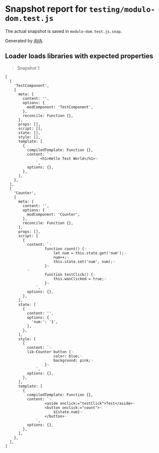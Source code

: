 # Snapshot report for `testing/modulo-dom.test.js`

The actual snapshot is saved in `modulo-dom.test.js.snap`.

Generated by [AVA](https://avajs.dev).

## Loader loads libraries with expected properties

> Snapshot 1

    [
      [
        'TestComponent',
        {
          meta: {
            content: '',
            options: {
              modComponent: 'TestComponent',
            },
            reconcile: Function {},
          },
          props: [],
          script: [],
          state: [],
          style: [],
          template: [
            {
              compiledTemplate: Function {},
              content: `␊
                    <h1>Hello Test World</h1>␊
                  `,
              options: {},
            },
          ],
        },
      ],
      [
        'Counter',
        {
          meta: {
            content: '',
            options: {
              modComponent: 'Counter',
            },
            reconcile: Function {},
          },
          props: [],
          script: [
            {
              content: `␊
                      function count() {␊
                          let num = this.state.get('num');␊
                          num++;␊
                          this.state.set('num', num);␊
                      }␊
              ␊
                      function testClick() {␊
                          this.wasClicked = true;␊
                      }␊
                  `,
              options: {},
            },
          ],
          state: [
            {
              content: '',
              options: {
                'num:': '1',
              },
            },
          ],
          style: [
            {
              content: `␊
              lib-Counter button {␊
                          color: blue;␊
                          background: pink;␊
                      }␊
                  `,
              options: {},
            },
          ],
          template: [
            {
              compiledTemplate: Function {},
              content: `␊
                      <aside onclick:="testClick">Test</aside>␊
                      <button onclick:="count">␊
                          ${state.num}␊
                      </button>␊
                  `,
              options: {},
            },
          ],
        },
      ],
    ]
